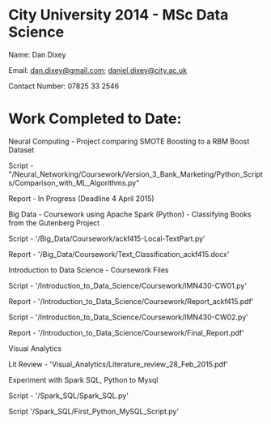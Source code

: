 City University 2014 - MSc Data Science
==================






Name: Dan Dixey

Email: dan.dixey@gmail.com; daniel.dixey@city.ac.uk

Contact Number: 07825 33 2546

Work Completed to Date:
==================




Neural Computing -  Project comparing SMOTE Boosting to a RBM Boost Dataset

Script - "/Neural_Networking/Coursework/Version_3_Bank_Marketing/Python_Scripts/Comparison_with_ML_Algorithms.py"

Report - In Progress (Deadline 4 April 2015)





Big Data - Coursework using Apache Spark (Python) - Classifying Books from the Gutenberg Project

Script - '/Big_Data/Coursework/ackf415-Local-TextPart.py'

Report - '/Big_Data/Coursework/Text_Classification_ackf415.docx'





Introduction to Data Science - Coursework Files

Script - '/Introduction_to_Data_Science/Coursework/IMN430-CW01.py'

Report - '/Introduction_to_Data_Science/Coursework/Report_ackf415.pdf'

Script - '/Introduction_to_Data_Science/Coursework/IMN430-CW02.py'

Report - '/Introduction_to_Data_Science/Coursework/Final_Report.pdf'







Visual Analytics

Lit Review - 'Visual_Analytics/Literature_review_28_Feb_2015.pdf'





Experiment with Spark SQL, Python to Mysql

Script - '/Spark_SQL/Spark_SQL.py'

Script '/Spark_SQL/First_Python_MySQL_Script.py'





